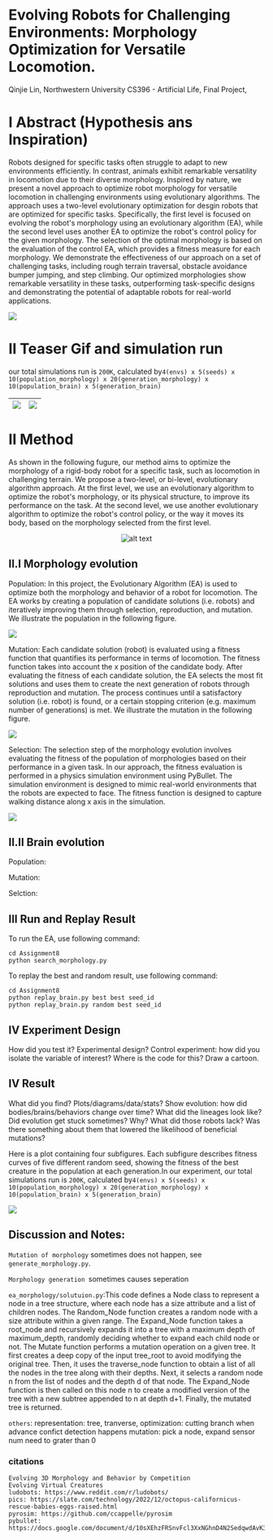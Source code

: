 # Evolving Robots for Challenging Environments: Morphology Optimization for Versatile Locomotion.

  Qinjie Lin, 
  Northwestern University CS396 - Artificial Life, 
  Final Project, 

  <!-- [video](https://youtu.be/FtZl_7wjoMU) -->

# I Abstract (Hypothesis ans Inspiration)

  Robots designed for specific tasks often struggle to adapt to new environments efficiently. In contrast, animals exhibit remarkable versatility in locomotion due to their diverse morphology. 
  Inspired by nature, we present a novel approach to optimize robot morphology for versatile locomotion in challenging environments using evolutionary algorithms. 
  The approach uses a two-level evolutionary optimization for desgin robots that are optimized for specific tasks. 
  Specifically, the first level is focused on evolving the robot's morphology using an evolutionary algorithm (EA), while the second level uses another EA to optimize the robot's control policy for the given morphology. The selection of the optimal morphology is based on the evaluation of the control EA, which provides a fitness measure for each morphology. 
  We demonstrate the effectiveness of our approach on a set of challenging tasks, including rough terrain traversal, obstacle avoidance bumper jumping, and step climbing. 
  Our optimized morphologies show remarkable versatility in these tasks, outperforming task-specific designs and demonstrating the potential of adaptable robots for real-world applications.

  ![](./final/data/abstract.png)


# II Teaser Gif and simulation run

  our total simulations run is `200K`, calculated by`4(envs) x 5(seeds) x 10(population_morphology) x 20(generation_morphology) x 10(population_brain) x 5(generation_brain)`


  ![](./final/data/teaser_1.gif) | ![](./final/data/teaser_2.gif)
  :-------------------------:|:-------------------------:


# II Method

  As shown in the following fugure, our method aims to optimize the morphology of a rigid-body robot for a specific task, such as locomotion in challenging terrain. We propose a two-level, or bi-level, evolutionary algorithm approach. At the first level, we use an evolutionary algorithm to optimize the robot's morphology, or its physical structure, to improve its performance on the task. At the second level, we use another evolutionary algorithm to optimize the robot's control policy, or the way it moves its body, based on the morphology selected from the first level.
    
  <!-- ![](./data/method-0.png) -->
  <p align="center">
  <img src="./final/data/method-0.png" alt="alt text" width="" height="">
  </p>

  ## II.I Morphology evolution

  Population: In this project, the Evolutionary Algorithm (EA) is used to optimize both the morphology and behavior of a robot for locomotion. The EA works by creating a population of candidate solutions (i.e. robots) and iteratively improving them through selection, reproduction, and mutation. We illustrate the population in the following figure.

  ![](./final/data/mor-population.png)
  
  Mutation: Each candidate solution (robot) is evaluated using a fitness function that quantifies its performance in terms of locomotion. The fitness function takes into account the x position of the candidate body. After evaluating the fitness of each candidate solution, the EA selects the most fit solutions and uses them to create the next generation of robots through reproduction and mutation. The process continues until a satisfactory solution (i.e. robot) is found, or a certain stopping criterion (e.g. maximum number of generations) is met. We illustrate the mutation in the following figure.

  ![](./final/data/mor-mutation.png)

  Selection: The selection step of the morphology evolution involves evaluating the fitness of the population of morphologies based on their performance in a given task. In our approach, the fitness evaluation is performed in a physics simulation environment using PyBullet. The simulation environment is designed to mimic real-world environments that the robots are expected to face. The fitness function is designed to capture walking distance along x axis in the simulation.

  ![](./final/data/mor-selection.png)


  ## II.II Brain evolution

  Population:  

  Mutation: 

  Selction: 

## III Run and Replay Result

  To run the EA, use following command: 
  
  ```
  cd Assignment8
  python search_morphology.py
  ```

  To replay the best and random result, use following command: 
  
  ```
  cd Assignment8
  python replay_brain.py best best seed_id
  python replay_brain.py random best seed_id
  ```

  <!-- ![](./data/A8_v0.gif) -->


## IV Experiment Design

  How did you test it? Experimental design? Control experiment: how did you isolate the variable of interest? Where is the code for this? Draw a cartoon.

## IV Result

  What did you find? Plots/diagrams/data/stats? Show evolution: how did bodies/brains/behaviors change over time? What did the lineages look like? Did evolution get stuck sometimes? Why? What did those robots lack? Was there something about them that lowered the likelihood of beneficial mutations?

  Here is a plot containing four subfigures. Each subfigure describes fitness curves of five different random seed, showing the fitness of the best creature in the population at each generation.In our experiment, our total simulations run is `200K`, calculated by`4(envs) x 5(seeds) x 10(population_morphology) x 20(generation_morphology) x 10(population_brain) x 5(generation_brain)`
  
  ![](./final/data/fitness_curve.png)


## Discussion and Notes:

  `Mutation of morphology` sometimes does not happen, see `generate_morphology.py`.
  
  `Morphology generation `sometimes causes seperation 

  `ea_morphology/solutuion.py`:This code defines a Node class to represent a node in a tree structure, where each node has a size attribute and a list of children nodes. The Random_Node function creates a random node with a size attribute within a given range. The Expand_Node function takes a root_node and recursively expands it into a tree with a maximum depth of maximum_depth, randomly deciding whether to expand each child node or not. The Mutate function performs a mutation operation on a given tree. It first creates a deep copy of the input tree_root to avoid modifying the original tree. Then, it uses the traverse_node function to obtain a list of all the nodes in the tree along with their depths. Next, it selects a random node n from the list of nodes and the depth d of that node. The Expand_Node function is then called on this node n to create a modified version of the tree with a new subtree appended to n at depth d+1. Finally, the mutated tree is returned.

  `others`:
  representation: tree, tranverse,
  optimization: cutting branch when advance confict detection happens
  mutation: pick a node, expand 
  sensor num need to grater than 0

### citations

  ```
  Evolving 3D Morphology and Behavior by Competition
  Evolving Virtual Creatures
  ludobots: https://www.reddit.com/r/ludobots/
  pics: https://slate.com/technology/2022/12/octopus-californicus-rescue-babies-eggs-raised.html
  pyrosim: https://github.com/ccappelle/pyrosim
  pybullet: https://docs.google.com/document/d/10sXEhzFRSnvFcl3XxNGhnD4N2SedqwdAvK3dsihxVUA/edit 
  ```

